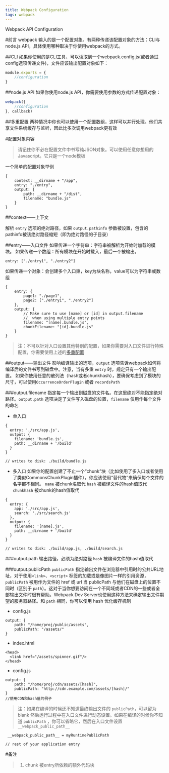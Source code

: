 ```yaml
---
title: Webpack Configuration
tags: webpack
---
```


Webpack API Configuration

<!--more-->

#前言
webpack 输入的是一个配置对象。有两种传递该配置对象的方法：CLI与node.js API，具体使用哪种取决于你使用webpack的方式。

##CLI
如果你使用的是CLI工具，可以读取到一个webpack.config.js(或者通过config选项传递文件)，文件应该输出配置对象如下：
```js
module.exports = {
    //configuration
}
```

##node.js API
如果你使用node.js API，你需要使用参数的方式传递配置对象：
```js
webpack({
    //configuration
}, callback)
```

##多重配置
两种情况中你也可以使用一个配置数组，这样可以并行处理。他们共享文件系统缓存与监听，因此比多次调用webpack更有效

#配置对象内容

>请记住你不必在配置文件中书写纯JSON对象。可以使用任意你想用的Javascript。它只是一个node模板

一个简单的配置对象举例
```
{
    context: __dirname + "/app",
    entry: "./entry",
    output: {
        path: __dirname + "/dist",
        filename: "bundle.js"
    }
}
```

##context——上下文

解析 `entry` 选项的绝对路径，如果 `output.pathinfo` 参数被设置，包含的pathinfo被该绝对路径缩短（即为绝对路径的子目录）

##entry——入口文件
如果传递一个字符串：字符串被解析为开始时加载的模块。
如果传递一个数组：所有模块在开始时载入，最后一个被输出。

```
entry: ["./entry1", "./entry2"]
```

如果传递一个对象：会创建多个入口束，key为块名称，value可以为字符串或数组

```
{
    entry: {
        page1: "./page1",
        page2: ["./entry1", "./entry2"]
    },
    output: {
        // Make sure to use [name] or [id] in output.filename
        //  when using multiple entry points
        filename: "[name].bundle.js",
        chunkFilename: "[id].bundle.js"
    }
}
```

>注：不可以针对入口设置其他特别的配置，如果你需要对入口文件进行特殊配置，你需要使用上述的[多重配置](##多重配置)

##output——输出文件
影响编译输出的选项，`output` 选项告诉webpack如何将编译后的文件书写到磁盘中。注意，当有多重 `entry` 时，规定只有一个输出配置。
如果你使用任意的散列法（hash或者chunkhash），要确保考虑到了模块的尺寸，可以使用`OccurrenceOrderPlugin` 或者 `recordsPath`

###output.filename
指定每一个输出到磁盘的文件名。在这里绝对不能指定绝对路径。`output.path` 选项决定了文件写入磁盘的位置，`filename` 仅用作每个文件的命名

- 单入口

```
{
  entry: './src/app.js',
  output: {
    filename: 'bundle.js',
    path: __dirname + '/build'
  }
}

// writes to disk: ./build/bundle.js
```

- 多入口
如果你的配置创建了不止一个“chunk”块（比如使用了多入口或者使用了类似CommonsChunkPlugin插件），你应该使用“替代物”来确保每个文件的名字都不相同。
`name` 被chunk名取代
`hash` 被编译文件的hash值取代
`chunkhash` 被chunk的hash值取代

```
{
  entry: {
    app: './src/app.js',
    search: './src/search.js'
  },
  output: {
    filename: '[name].js',
    path: __dirname + '/build'
  }
}

// writes to disk: ./build/app.js, ./build/search.js
```

###output.path
输出路径，必须为绝对路径
`hash` 被编译文件的hash值取代

###output.publicPath
`publicPath` 指定输出文件在浏览器中引用时的公共URL地址，对于使用`<link>`、`<script>` 标签的加载或是像图片一样的引用资源，`publicPath` 被用作为文件的 href 或 url 当 publicPath 与他们在磁盘上的位置不同时（区别于 `path`）。这对于当你想要访问在一个不同域或者CDN的一些或者全部输出文件时很有帮助。Webpack Dev Server也使用这种方法来确定输出文件期望的服务器路径。和 `path` 相同，你可以使用 hash 优化缓存机制
- config.js
```
output: {
    path: "/home/proj/public/assets",
    publicPath: "/assets/"
}
```
- index.html
```
<head>
  <link href="/assets/spinner.gif"/>
</head>
```
- config.js
```
output: {
    path: "/home/proj/cdn/assets/[hash]",
    publicPath: "http://cdn.example.com/assets/[hash]/"
}
//使用CDN和hash值的例子
```

>注：如果在编译的时候还不知道最终输出文件的 `publicPath`，可以留为 blank 然后运行过程中在入口文件进行动态设置。如果在编译的时候你不知道 `publicPath` ，你可以省略它，然后在入口文件设置 `__webpack_public_path__`

```
 __webpack_public_path__ = myRuntimePublicPath

// rest of your application entry
```

#备注
>1. chunk 被entry所依赖的额外代码块